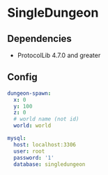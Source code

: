 # SingleDungeon

## Dependencies

- ProtocolLib 4.7.0 and greater

## Config
```yml
dungeon-spawn:
  x: 0
  y: 100
  z: 0
  # world name (not id)
  world: world

mysql:
  host: localhost:3306
  user: root
  password: '1'
  database: singledungeon
```
